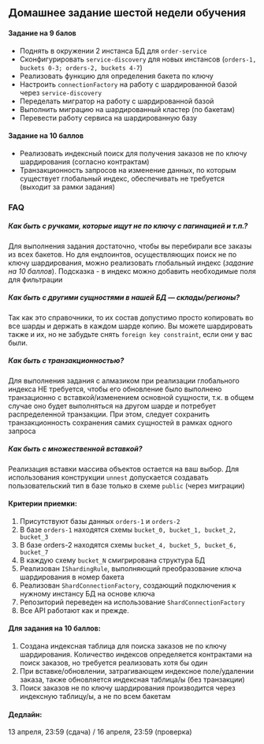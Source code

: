 ## Домашнее задание шестой недели обучения

#### Задание на 9 балов

- Поднять в окружении 2 инстанса БД для `order-service`
- Сконфигурировать `service-discovery` для новых инстансов (`orders-1, buckets 0-3; orders-2, buckets 4-7`)
- Реализовать функцию для определения бакета по ключу
- Настроить `connectionFactory` на работу с шардированной базой через `service-discovery`
- Переделать мигратор на работу с шардированной базой
- Выполнить миграцию на шардированный кластер (по бакетам)
- Перевести работу сервиса на шардированную базу

#### Задание на 10 баллов

- Реализовать индексный поиск для получения заказов не по ключу шардирования (согласно контрактам)
- Транзакционность запросов на изменение данных, по которым существует глобальный индекс, обеспечивать не требуется (выходит за рамки задания)

### FAQ

##### Как быть с ручками, которые ищут не по ключу с пагинацией и т.п.?

Для выполнения задания достаточно, чтобы вы перебирали все заказы из всех бакетов. Но для ендпоинтов, осуществляющих поиск не по ключу шардирования, можно реализовать глобальный индекс (*задание на 10 баллов*). Подсказка -  в индекс можно добавить необходимые поля для фильтрации

##### Как быть с другими сущностями в нашей БД — склады/регионы?

Так как это справочники, то их состав допустимо просто копировать во все шарды и держать в каждом шарде копию. Вы можете шардировать также и их, но не забудьте снять `foreign key constraint`, если они у вас были.

##### Как быть с транзакционностью?

Для выполнения задания с алмазиком при реализации глобального индекса НЕ требуется, чтобы его обновление было выполнено транзационно с вставкой/изменением основной сущности, т.к. в общем случае оно будет выполняться на другом шарде и потребует распределенной транзакции. При этом, следует сохранить транзакционность сохранения самих сущностей в рамках одного запроса

##### Как быть с множественной вставкой?

Реализация вставки массива объектов остается на ваш выбор. Для использования конструкции `unnest` допускается создавать пользовательский тип в базе только в схеме `public` (через миграции)

#### Критерии приемки:

1. Присутствуют базы данных `orders-1` и `orders-2`
2. В базе `orders-1` находятся схемы `bucket_0, bucket_1, bucket_2, bucket_3`
3. В базе orders-2 находятся схемы `bucket_4, bucket_5, bucket_6, bucket_7`
4. В каждую схему `bucket_N` смигрирована структура БД
5. Реализован `IShardingRule`, выполняющий преобразование ключа шардирования в номер бакета
6. Реализован `ShardConnectionFactory`, создающий подключения к нужному инстансу БД на основе ключа
7. Репозиторий переведен на использование `ShardConnectionFactory`
8. Все API работают как и прежде.

#### Для задания на 10 баллов:

1. Создана индексная таблица для поиска заказов не по ключу шардирования. Количество индексов определяется контрактами на поиск заказов, но требуется реализовать хотя бы один
2. При вставке/обновлении, затрагивающем индексное поле/удалении заказа, также обновляется индексная таблица/ы (без транзакции)
3. Поиск заказов не по ключу шардирования производится через индексную таблицу/ы, а не по всем бакетам

#### Дедлайн: 
13 апреля, 23:59 (сдача) / 16 апреля, 23:59 (проверка)